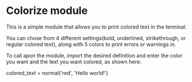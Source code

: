 # Colorize module

This is a simple module that allows you to print colored text in the terminal.

You can chose from 4 different settings(bold, underlined, strikethrough, or regular colored text), along with 5 colors to print errors or warnings in.

To call apon the module, import the desired definition and enter the color you want and the text you want colored, as shown here:

colored_text = normal('red', 'Hello world!')
